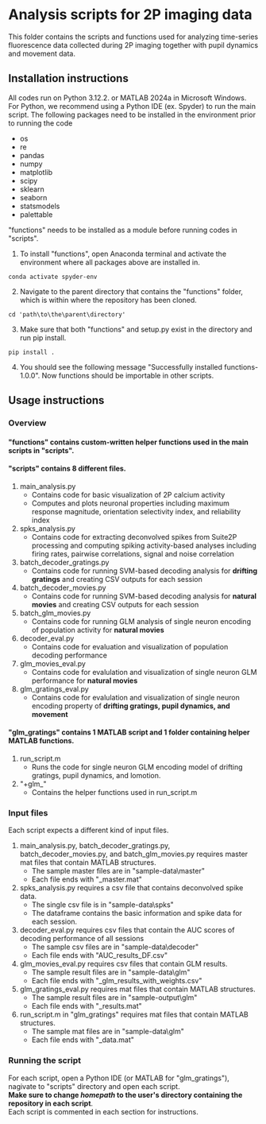# Analysis scripts for 2P imaging data
This folder contains the scripts and functions used for analyzing time-series fluorescence data collected during 2P imaging together with pupil dynamics and movement data.

## Installation instructions
All codes run on Python 3.12.2. or MATLAB 2024a in Microsoft Windows. 
For Python, we recommend using a Python IDE (ex. Spyder) to run the main script. 
The following packages need to be installed in the environment prior to running the code
- os
- re
- pandas
- numpy
- matplotlib
- scipy
- sklearn
- seaborn
- statsmodels
- palettable

"functions\" needs to be installed as a module before running codes in "scripts\".  
1. To install "functions\",  open Anaconda terminal and activate the environment where all packages above are installed in.
```
conda activate spyder-env
```
2. Navigate to the parent directory that contains the "functions\" folder, which is within where the repository has been cloned.
```
cd 'path\to\the\parent\directory'
```
3. Make sure that both "functions\" and setup.py exist in the directory and run pip install.
```
pip install .
```
4. You should see the following message "Successfully installed functions-1.0.0". Now functions should be importable in other scripts.


## Usage instructions 

### Overview 
#### "functions\" contains custom-written helper functions used in the main scripts in "scripts\".
#### "scripts\" contains 8 different files.
1. main_analysis.py
   - Contains code for basic visualization of 2P calcium activity 
   - Computes and plots neuronal properties including maximum response magnitude, orientation selectivity index, and reliability index 
2. spks_analysis.py
   - Contains code for extracting deconvolved spikes from Suite2P processing and computing spiking activity-based analyses including firing rates, pairwise correlations, signal and noise correlation
3. batch_decoder_gratings.py
   - Contains code for running SVM-based decoding analysis for **drifting gratings** and creating CSV outputs for each session
4. batch_decoder_movies.py
   - Contains code for running SVM-based decoding analysis for **natural movies** and creating CSV outputs for each session
5. batch_glm_movies.py
   - Contains code for running GLM analysis of single neuron encoding of population activity for **natural movies**
6. decoder_eval.py
   - Contains code for evaluation and visualization of population decoding performance
7. glm_movies_eval.py
   - Contains code for evalulation and visualization of single neuron GLM performance for **natural movies**
8. glm_gratings_eval.py
   - Contains code for evalulation and visualization of single neuron encoding property of **drifting gratings, pupil dynamics, and movement**

#### "glm_gratings\" contains 1 MATLAB script and 1 folder containing helper MATLAB functions.
1. run_script.m
   - Runs the code for single neuron GLM encoding model of drifting gratings, pupil dynamics, and lomotion.
2. "+glm_\"
   - Contains the helper functions used in run_script.m

### Input files
Each script expects a different kind of input files.
1. main_analysis.py, batch_decoder_gratings.py, batch_decoder_movies.py, and batch_glm_movies.py requires master mat files that contain MATLAB structures.
   - The sample master files are in "sample-data\master"
   - Each file ends with "_master.mat"
2. spks_analysis.py requires a csv file that contains deconvolved spike data.
   - The single csv file is in "sample-data\spks"
   - The dataframe contains the basic information and spike data for each session. 
3. decoder_eval.py requires csv files that contain the AUC scores of decoding performance of all sessions
   - The sample csv files are in "sample-data\decoder"
   - Each file ends with "AUC_results_DF.csv"
4. glm_movies_eval.py requires csv files that contain GLM results.
   - The sample result files are in "sample-data\glm"
   - Each file ends with "_glm_results_with_weights.csv"
5. glm_gratings_eval.py requires mat files that contain MATLAB structures. 
   - The sample result files are in "sample-output\glm"
   - Each file ends with "_results.mat"
6. run_script.m in "glm_gratings\" requires mat files that contain MATLAB structures.
   - The sample mat files are in "sample-data\glm"
   - Each file ends with "_data.mat"

### Running the script
For each script, open a Python IDE (or MATLAB for "glm_gratings\"), nagivate to "scripts\" directory and open each script.  
**Make sure to change ***homepath*** to the user's directory containing the repository in each script**.  
Each script is commented in each section for instructions. 

